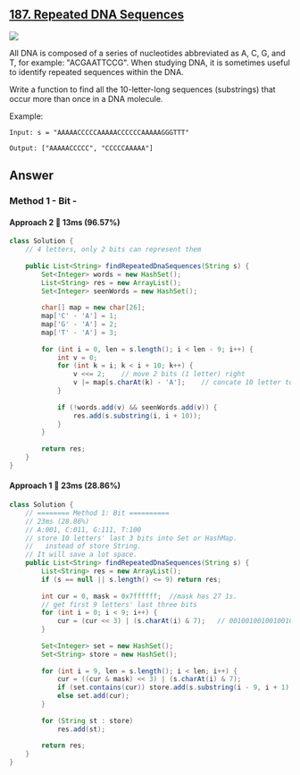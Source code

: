 ## [187. Repeated DNA Sequences](https://leetcode.com/problems/repeated-dna-sequences/)

![](https://github.com/weltond/DataStructure/blob/master/medium.PNG)

All DNA is composed of a series of nucleotides abbreviated as A, C, G, and T, for example: "ACGAATTCCG". When studying DNA, it is sometimes useful to identify repeated sequences within the DNA.

Write a function to find all the 10-letter-long sequences (substrings) that occur more than once in a DNA molecule.

Example:
```
Input: s = "AAAAACCCCCAAAAACCCCCCAAAAAGGGTTT"

Output: ["AAAAACCCCC", "CCCCCAAAAA"]
```
## Answer
### Method 1 - Bit - 

#### Approach 2 :rocket: 13ms (96.57%)

```java
class Solution {
    // 4 letters, only 2 bits can represent them
    
    public List<String> findRepeatedDnaSequences(String s) {
        Set<Integer> words = new HashSet();
        List<String> res = new ArrayList();
        Set<Integer> seenWords = new HashSet();
        
        char[] map = new char[26];
        map['C' - 'A'] = 1;
        map['G' - 'A'] = 2;
        map['T' - 'A'] = 3;
        
        for (int i = 0, len = s.length(); i < len - 9; i++) {
            int v = 0;
            for (int k = i; k < i + 10; k++) {
                v <<= 2;    // move 2 bits (1 letter) right
                v |= map[s.charAt(k) - 'A'];    // concate 10 letter together.
            }
            
            if (!words.add(v) && seenWords.add(v)) {
                res.add(s.substring(i, i + 10));
            }
        }
        
        return res;
    }
}
```

#### Approach 1 :turtle: 23ms (28.86%)

```java
class Solution {
    // ======== Method 1: Bit ==========
    // 23ms (28.86%)
    // A:001, C:011, G:111, T:100
    // store 10 letters' last 3 bits into Set or HashMap.
    //   instead of store String. 
    // It will save a lot space.
    public List<String> findRepeatedDnaSequences(String s) {
        List<String> res = new ArrayList();
        if (s == null || s.length() <= 9) return res;
        
        int cur = 0, mask = 0x7ffffff;  //mask has 27 1s.
        // get first 9 letters' last three bits
        for (int i = 0; i < 9; i++) {
            cur = (cur << 3) | (s.charAt(i) & 7);   // 001001001001001011011011011 <- AAAAACCCC
        }
        
        Set<Integer> set = new HashSet();
        Set<String> store = new HashSet();
        
        for (int i = 9, len = s.length(); i < len; i++) {
            cur = ((cur & mask) << 3) | (s.charAt(i) & 7);
            if (set.contains(cur)) store.add(s.substring(i - 9, i + 1));
            else set.add(cur);
        }
        
        for (String st : store)
            res.add(st);
        
        return res;
    }
}
```
